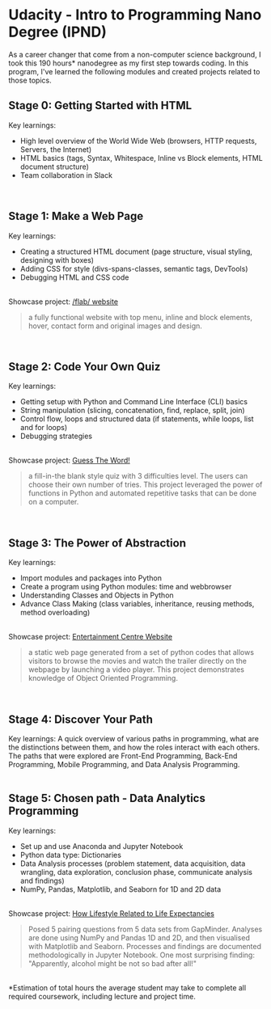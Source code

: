 # Udacity - Intro to Programming Nano Degree (IPND)

As a career changer that come from a non-computer science background, I took this 190 hours* nanodegree as my first step towards coding. 
In this program, I've learned the following modules and created projects related to those topics.
<br>

## Stage 0: Getting Started with HTML
Key learnings: 
- High level overview of the World Wide Web (browsers, HTTP requests, Servers, the Internet)
- HTML basics (tags, Syntax, Whitespace, Inline vs Block elements, HTML document structure) 
- Team collaboration in Slack
<br>

## Stage 1: Make a Web Page
Key learnings:
- Creating a structured HTML document (page structure, visual styling, designing with boxes)
- Adding CSS for style (divs-spans-classes, semantic tags, DevTools)
- Debugging HTML and CSS code

<br>Showcase project: <a href="https://github.com/Flosisi/udacity-ipnd/tree/master/P2%20-%20Make%20a%20Website%20(formatted%20for%20Chrome)">/flab/ website<a/>
> a fully functional website with top menu, inline and block elements, hover, contact form and original images and design.
<br>
  
## Stage 2: Code Your Own Quiz
Key learnings:
- Getting setup with Python and Command Line Interface (CLI) basics
- String manipulation (slicing, concatenation, find, replace, split, join)
- Control flow, loops and structured data (if statements, while loops, list and for loops)
- Debugging strategies

<br>Showcase project: <a href="udacity-ipnd/P3 - Guess The Words - Game.py">Guess The Word!</a>
> a fill-in-the blank style quiz with 3 difficulties level. The users can choose their own number of tries. This project leveraged the power of functions in Python and automated repetitive tasks that can be done on a computer.
<br>

## Stage 3: The Power of Abstraction
Key learnings: 
- Import modules and packages into Python
- Create a program using Python modules: time and webbrowser
- Understanding Classes and Objects in Python
- Advance Class Making (class variables, inheritance, reusing methods, method overloading)

<br>Showcase project: <a href="https://github.com/Flosisi/udacity-ipnd/tree/master/P4%20-%20Entertainment%20Center%20Website">Entertainment Centre Website</a>
> a static web page generated from a set of python codes that allows visitors to browse the movies and watch the trailer directly on the webpage by launching a video player. This project demonstrates knowledge of Object Oriented Programming.
<br>

## Stage 4: Discover Your Path
Key learnings: A quick overview of various paths in programming, what are the distinctions between them, and how the roles interact with each others. The paths that were explored are Front-End Programming, Back-End Programming, Mobile Programming, and Data Analysis Programming.
<br>
<br>

## Stage 5: Chosen path - Data Analytics Programming
Key learnings:
- Set up and use Anaconda and Jupyter Notebook
- Python data type: Dictionaries
- Data Analysis processes (problem statement, data acquisition, data wrangling, data exploration, conclusion phase, communicate analysis and findings) 
- NumPy, Pandas, Matplotlib, and Seaborn for 1D and 2D data

<br>Showcase project: <a href="udacity-ipnd/P6 - IPND-DA-Project-Final.ipynb">How Lifestyle Related to Life Expectancies</a>
> Posed 5 pairing questions from 5 data sets from GapMinder. Analyses are done using NumPy and Pandas 1D and 2D, and then visualised with Matplotlib and Seaborn. Processes and findings are documented methodologically in Jupyter Notebook. One most surprising finding: "Apparently, alcohol might be not so bad after all!"
<br>
*Estimation of total hours the average student may take to complete all required coursework, including lecture and project time.
